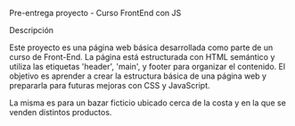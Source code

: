 Pre-entrega proyecto - Curso FrontEnd con JS

Descripción

Este proyecto es una página web básica desarrollada como parte de un curso de Front-End. La página está estructurada con HTML semántico y utiliza las etiquetas 'header', 'main', y footer para organizar el contenido. El objetivo es aprender a crear la estructura básica de una página web y prepararla para futuras mejoras con CSS y JavaScript.

La misma es para un bazar ficticio ubicado cerca de la costa y en la que se venden distintos productos.
